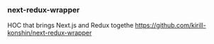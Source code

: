 ### next-redux-wrapper
HOC that brings Next.js and Redux togethe
https://github.com/kirill-konshin/next-redux-wrapper
